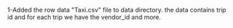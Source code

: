 1-Added the row data "Taxi.csv" file to data directory.
the data contains trip id and for each trip we have the vendor_id and more. 